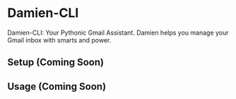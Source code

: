 # Damien-CLI

Damien-CLI: Your Pythonic Gmail Assistant.
Damien helps you manage your Gmail inbox with smarts and power.

## Setup (Coming Soon)

## Usage (Coming Soon)
